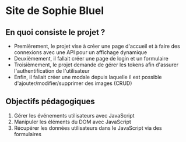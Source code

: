 <h1>Site de Sophie Bluel</h1>

<h2>En quoi consiste le projet ?</h2>

<ul>
  <li>Premièrement, le projet vise à créer une page d'accueil et à faire des connexions avec une API pour un affichage dynamique</li>
  <li>Deuxièmement, il fallait créer une page de login et un formulaire</li>
  <li>Troisièmement, le projet demande de gérer les tokens afin d'assurer l'authentification de l'utilisateur</li>
  <li>Enfin, il fallait créer une modale depuis laquelle il est possible d'ajouter/modifier/supprimer des images (CRUD)</li>
</ul>

<h2>Objectifs pédagogiques</h2>

<ol>
  <li>Gérer les événements utilisateurs avec JavaScript</li>
  <li>Manipuler les éléments du DOM avec JavaScript</li>
  <li>Récupérer les données utilisateurs dans le JavaScript via des formulaires</li>
</ol>


